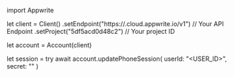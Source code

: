 import Appwrite

let client = Client()
    .setEndpoint("https://<REGION>.cloud.appwrite.io/v1") // Your API Endpoint
    .setProject("5df5acd0d48c2") // Your project ID

let account = Account(client)

let session = try await account.updatePhoneSession(
    userId: "<USER_ID>",
    secret: "<SECRET>"
)

